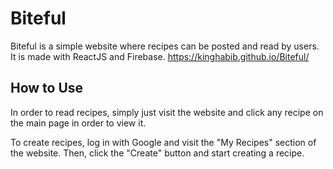 # Biteful
Biteful is a simple website where recipes can be posted and read by users. It is made with ReactJS and Firebase.
https://kinghabib.github.io/Biteful/

## How to Use
In order to read recipes, simply just visit the website and click any recipe on the main page in order to view it.

To create recipes, log in with Google and visit the "My Recipes" section of the website. Then, click the "Create" button and start creating a recipe.
